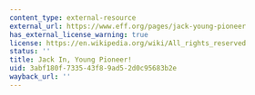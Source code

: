 ```yaml
---
content_type: external-resource
external_url: https://www.eff.org/pages/jack-young-pioneer
has_external_license_warning: true
license: https://en.wikipedia.org/wiki/All_rights_reserved
status: ''
title: Jack In, Young Pioneer!
uid: 3abf180f-7335-43f8-9ad5-2d0c95683b2e
wayback_url: ''
---
```

